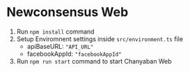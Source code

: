 # Newconsensus Web

1. Run `npm install` command
2. Setup Enviromnent settings inside `src/environment.ts` file
    - apiBaseURL: `"API_URL"`
    - facebookAppId: `"facebookAppId"`
4. Run `npm run start` command to start Chanyaban Web
